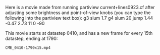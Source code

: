 Here is a movie made from running
   partiview current+lines0923.cf
after adjusting some brightness and point-of-view knobs (you can type the following into the partiview text box):
   g3 slum 1.7
   g4 slum 20
   jump 1.44 -0.47 2.73  11 0 -90



This movie starts at datastep 0410, and has a new frame for every 15th datastep, ending at 1790:

    CME_0410-1790x15.mp4
